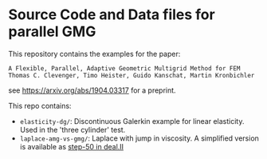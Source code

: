 # Source Code and Data files for parallel GMG

This repository contains the examples for the paper:

```
A Flexible, Parallel, Adaptive Geometric Multigrid Method for FEM
Thomas C. Clevenger, Timo Heister, Guido Kanschat, Martin Kronbichler
```
see https://arxiv.org/abs/1904.03317 for a preprint.

This repo contains:
- ``elasticity-dg/``: Discontinuous Galerkin example for linear elasticity. Used in the 'three cylinder' test.
- ``laplace-amg-vs-gmg/``: Laplace with jump in viscosity. A simplified version is available as [step-50 in deal.II](https://www.dealii.org/current/doxygen/deal.II/step_50.html)
